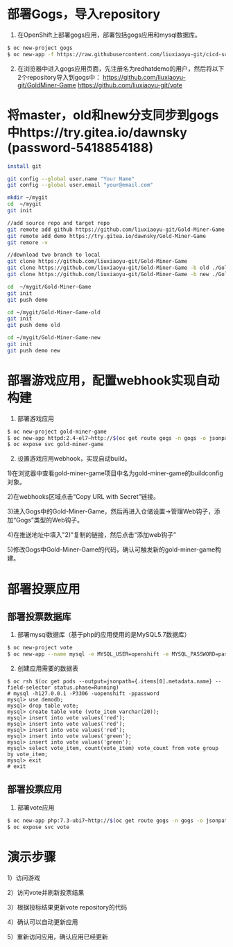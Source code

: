 # 部署Gogs，导入repository

 1. 在OpenShift上部署gogs应用，部署包括gogs应用和mysql数据库。
```bash
$ oc new-project gogs
$ oc new-app -f https://raw.githubusercontent.com/liuxiaoyu-git/cicd-software-templates/master/gogs-persistent-template.yaml
```
 2. 在浏览器中进入gogs应用页面，先注册名为redhatdemo的用户，然后将以下2个repository导入到gogs中：
https://github.com/liuxiaoyu-git/GoldMiner-Game
https://github.com/liuxiaoyu-git/vote

# 将master，old和new分支同步到gogs中https://try.gitea.io/dawnsky (password-5418854188)

```bash
install git

git config --global user.name "Your Name"
git config --global user.email "your@email.com"

mkdir ~/mygit
cd  ~/mygit
git init

//add source repo and target repo
git remote add github https://github.com/liuxiaoyu-git/Gold-Miner-Game
git remote add demo https://try.gitea.io/dawnsky/Gold-Miner-Game
git remore -v

//download two branch to local
git clone https://github.com/liuxiaoyu-git/Gold-Miner-Game
git clone https://github.com/liuxiaoyu-git/Gold-Miner-Game -b old ./Gold-Miner-Game-old
git clone https://github.com/liuxiaoyu-git/Gold-Miner-Game -b new ./Gold-Miner-Game-new

cd  ~/mygit/Gold-Miner-Game
git init
git push demo

cd ~/mygit/Gold-Miner-Game-old
git init
git push demo old

cd ~/mygit/Gold-Miner-Game-new
git init
git push demo new
```

# 部署游戏应用，配置webhook实现自动构建
 1. 部署游戏应用
```bash
$ oc new-project gold-miner-game
$ oc new-app httpd:2.4-el7~http://$(oc get route gogs -n gogs -o jsonpath='{.spec.host}')/redhatdemo/Gold-Miner-Game
$ oc expose svc gold-miner-game
```
 2. 设置游戏应用webhook，实现自动build。

1)在浏览器中查看gold-miner-game项目中名为gold-miner-game的buildconfig对象。

2)在webhooks区域点击“Copy URL with Secret”链接。

3)进入Gogs中的Gold-Miner-Game，然后再进入仓储设置->管理Web钩子，添加“Gogs”类型的Web钩子。

4)在推送地址中填入"2)"复制的链接，然后点击“添加web钩子”

5)修改Gogs中Gold-Miner-Game的代码，确认可触发新的gold-miner-game构建。

# 部署投票应用
## 部署投票数据库
 1. 部署mysql数据库（基于php的应用使用的是MySQL5.7数据库）
```bash
$ oc new-project vote
$ oc new-app --name mysql -e MYSQL_USER=openshift -e MYSQL_PASSWORD=password -e MYSQL_DATABASE=demodb -e MYSQL_ROOT_PASSWORD=password centos/mysql-57-centos7
```
 2. 创建应用需要的数据表
```
$ oc rsh $(oc get pods --output=jsonpath={.items[0].metadata.name} --field-selector status.phase=Running)
# mysql -h127.0.0.1 -P3306 -uopenshift -ppassword
mysql> use demodb;
mysql> drop table vote;
mysql> create table vote (vote_item varchar(20));
mysql> insert into vote values('red');
mysql> insert into vote values('red');
mysql> insert into vote values('red');
mysql> insert into vote values('green');
mysql> insert into vote values('green');
mysql> select vote_item, count(vote_item) vote_count from vote group by vote_item;
mysql> exit
# exit
```

## 部署投票应用

 1. 部署vote应用
```bash
$ oc new-app php:7.3-ubi7~http://$(oc get route gogs -n gogs -o jsonpath='{.spec.host}')/redhatdemo/vote --name=vote --env MYSQL_SERVICE_HOST=mysql.vote.svc MYSQL_SERVICE_PORT=3306 DATABASE_NAME=demodb DATABASE_USER=openshift DATABASE_PASSWORD=password
$ oc expose svc vote
```

# 演示步骤
1）访问游戏

2）访问vote并刷新投票结果

3）根据投标结果更新vote repository的代码

4）确认可以自动更新应用

5）重新访问应用，确认应用已经更新
